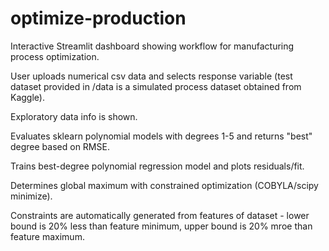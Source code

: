# optimize-production
Interactive Streamlit dashboard showing workflow for manufacturing process optimization.

User uploads numerical csv data and selects response variable (test dataset provided in /data is a simulated process dataset obtained from Kaggle).

Exploratory data info is shown.

Evaluates sklearn polynomial models with degrees 1-5 and returns "best" degree based on RMSE.

Trains best-degree polynomial regression model and plots residuals/fit.

Determines global maximum with constrained optimization (COBYLA/scipy minimize).

Constraints are automatically generated from features of dataset - lower bound is 20% less than feature minimum, upper bound is 20% mroe than feature maximum.


